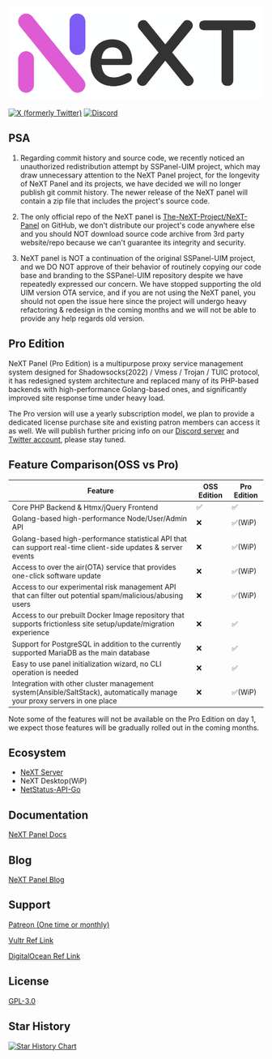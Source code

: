 <img src=".github/next_1000.png" alt="next" width="600"/>

[![X (formerly Twitter)](https://img.shields.io/twitter/url?url=https%3A%2F%2Ftwitter.com%2FSSPanel_NeXT)](https://twitter.com/SSPanel_NeXT)
[![Discord](https://img.shields.io/discord/1049692075085549600?color=5865F2&label=Discord&style=flat-square)](https://discord.gg/A7uFKCvf8V)

## PSA

1. Regarding commit history and source code, we recently noticed an unauthorized redistribution attempt by SSPanel-UIM project, which may draw unnecessary attention to the NeXT Panel project, for the longevity of NeXT Panel and its projects, we have decided we will no longer publish git commit history. The newer release of the NeXT panel will contain a zip file that includes the project's source code.

2. The only official repo of the NeXT panel is [The-NeXT-Project/NeXT-Panel](https://github.com/The-NeXT-Project/NeXT-Panel) on GitHub, we don't distribute our project's code anywhere else and you should NOT download source code archive from 3rd party website/repo because we can't guarantee its integrity and security.

3. NeXT panel is NOT a continuation of the original SSPanel-UIM project, and we DO NOT approve of their behavior of routinely copying our code base and branding to the SSPanel-UIM repository despite we have repeatedly expressed our concern. We have stopped supporting the old UIM version OTA service, and if you are not using the NeXT panel, you should not open the issue here since the project will undergo heavy refactoring & redesign in the coming months and we will not be able to provide any help regards old version.

## Pro Edition

NeXT Panel (Pro Edition) is a multipurpose proxy service management system designed for Shadowsocks(2022) / Vmess / Trojan / TUIC protocol, it has redesigned system architecture and replaced many of its PHP-based backends with high-performance Golang-based ones, and significantly improved site response time under heavy load.

The Pro version will use a yearly subscription model, we plan to provide a dedicated license purchase site and existing patron members can access it as well. We will publish further pricing info on our [Discord server](https://discord.gg/A7uFKCvf8V) and [Twitter account](https://twitter.com/SSPanel_NeXT), please stay tuned.

## Feature Comparison(OSS vs Pro)

| Feature                                                                                                                   | OSS Edition | Pro Edition |
|---------------------------------------------------------------------------------------------------------------------------|-------------|-------------|
| Core PHP Backend & Htmx/jQuery Frontend                                                                                   | ✅           | ✅           |
| Golang-based high-performance Node/User/Admin API                                                                         | ❌           | ✅(WiP)           |
| Golang-based high-performance statistical API that can support real-time client-side updates & server events              | ❌           | ✅(WiP)           |
| Access to over the air(OTA) service that provides one-click software update                                               | ❌           | ✅(WiP)         |
| Access to our experimental risk management API that can filter out potential spam/malicious/abusing users                 | ❌           | ✅(WiP)           |
| Access to our prebuilt Docker Image repository that supports frictionless site setup/update/migration experience          | ❌           | ✅           |
| Support for PostgreSQL in addition to the currently supported MariaDB as the main database                                | ❌           | ✅           |
| Easy to use panel initialization wizard, no CLI operation is needed                                                       | ❌           | ✅           |
| Integration with other cluster management system(Ansible/SaltStack), automatically manage your proxy servers in one place | ❌           | ✅(WiP)           |

Note some of the features will not be available on the Pro Edition on day 1, we expect those features will be gradually rolled out in the coming months.

## Ecosystem

- [NeXT Server](https://github.com/The-NeXT-Project/NeXT-Server)
- NeXT Desktop(WiP)
- [NetStatus-API-Go](https://github.com/The-NeXT-Project/NetStatus-API-Go)

## Documentation

[NeXT Panel Docs](https://nextpanel.dev/docs/category/overview)

## Blog

[NeXT Panel Blog](https://nextpanel.dev/blog)

## Support

<a href="https://www.patreon.com/catdev">Patreon (One time or monthly)</a>

<a href="https://www.vultr.com/?ref=8941355-8H">Vultr Ref Link</a>

<a href="https://www.digitalocean.com/?refcode=50f1a3b6244c">DigitalOcean Ref Link</a>

## License

[GPL-3.0](blob/dev/LICENSE)

## Star History

[![Star History Chart](https://api.star-history.com/svg?repos=The-NeXT-Project/NeXT-Panel&type=Date)](https://star-history.com/#The-NeXT-Project/NeXT-Panel&Date)
